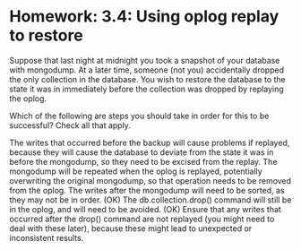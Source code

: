 # Homework: 3.4: Using oplog replay to restore

Suppose that last night at midnight you took a snapshot of your database with mongodump. At a later time, someone (not you) accidentally dropped the only collection in the database. You wish to restore the database to the state it was in immediately before the collection was dropped by replaying the oplog.

Which of the following are steps you should take in order for this to be successful? Check all that apply.


The writes that occurred before the backup will cause problems if replayed, because they will cause the database to deviate from the state it was in before the mongodump, so they need to be excised from the replay.
The mongodump will be repeated when the oplog is replayed, potentially overwriting the original mongodump, so that operation needs to be removed from the oplog.
The writes after the mongodump will need to be sorted, as they may not be in order.
(OK) The db.collection.drop() command will still be in the oplog, and will need to be avoided.
(OK) Ensure that any writes that occurred after the drop() command are not replayed (you might need to deal with these later), because these might lead to unexpected or inconsistent results.